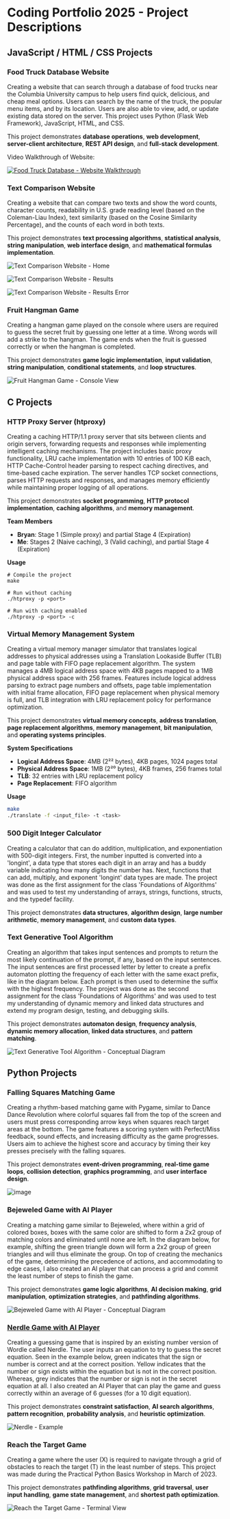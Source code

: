 # Coding Portfolio 2025 - Project Descriptions
 
## JavaScript / HTML / CSS Projects
### Food Truck Database Website
Creating a website that can search through a database of food trucks near the Columbia University campus to help users find quick, delicious, and cheap meal options. Users can search by the name of the truck, the popular menu items, and by its location. Users are also able to view, add, or update existing data stored on the server. This project uses Python (Flask Web Framework), JavaScript, HTML, and CSS.

This project demonstrates **database operations**, **web development**, **server-client architecture**, **REST API design**, and **full-stack development**.

Video Walkthrough of Website:

[![Food Truck Database - Website Walkthrough](https://img.youtube.com/vi/RzrDEvxFioE/0.jpg)](https://www.youtube.com/watch?v=RzrDEvxFioE)

### Text Comparison Website
Creating a website that can compare two texts and show the word counts, character counts, readability in U.S. grade reading level (based on the Coleman-Liau Index), text similarity (based on the Cosine Similarity Percentage), and the counts of each word in both texts.

This project demonstrates **text processing algorithms**, **statistical analysis**, **string manipulation**, **web interface design**, and **mathematical formulas implementation**.

![Text Comparison Website - Home](https://github.com/cactus273/Portfolio/assets/86728731/479fc9cc-c118-47b5-8c31-b1018ead1e86)

![Text Comparison Website - Results](https://github.com/cactus273/Portfolio/assets/86728731/22586498-ffa5-40d2-b046-13d9a6f895b8)

![Text Comparison Website - Results Error](https://github.com/cactus273/Portfolio/assets/86728731/70b12261-0d33-4d2e-865d-b4f1ec7d6407)

### Fruit Hangman Game
Creating a hangman game played on the console where users are required to guess the secret fruit by guessing one letter at a time. Wrong words will add a strike to the hangman. The game ends when the fruit is guessed correctly or when the hangman is completed.

This project demonstrates **game logic implementation**, **input validation**, **string manipulation**, **conditional statements**, and **loop structures**.

![Fruit Hangman Game - Console View](https://github.com/cactus273/Portfolio/assets/86728731/05e2dd1d-3221-45a9-8c92-2407e8d1fd3c)

## C Projects
### HTTP Proxy Server (htproxy)
Creating a caching HTTP/1.1 proxy server that sits between clients and origin servers, forwarding requests and responses while implementing intelligent caching mechanisms. The project includes basic proxy functionality, LRU cache implementation with 10 entries of 100 KiB each, HTTP Cache-Control header parsing to respect caching directives, and time-based cache expiration. The server handles TCP socket connections, parses HTTP requests and responses, and manages memory efficiently while maintaining proper logging of all operations.

This project demonstrates **socket programming**, **HTTP protocol implementation**, **caching algorithms**, and **memory management**.

**Team Members**
* **Bryan**: Stage 1 (Simple proxy) and partial Stage 4 (Expiration)
* **Me**: Stages 2 (Naive caching), 3 (Valid caching), and partial Stage 4 (Expiration)

**Usage**
```
# Compile the project
make

# Run without caching
./htproxy -p <port>

# Run with caching enabled
./htproxy -p <port> -c
```

### Virtual Memory Management System
Creating a virtual memory manager simulator that translates logical addresses to physical addresses using a Translation Lookaside Buffer (TLB) and page table with FIFO page replacement algorithm. The system manages a 4MB logical address space with 4KB pages mapped to a 1MB physical address space with 256 frames. Features include logical address parsing to extract page numbers and offsets, page table implementation with initial frame allocation, FIFO page replacement when physical memory is full, and TLB integration with LRU replacement policy for performance optimization. 

This project demonstrates **virtual memory concepts**, **address translation**, **page replacement algorithms**, **memory management**, **bit manipulation**, and **operating systems principles**.

**System Specifications**
- **Logical Address Space**: 4MB (2²² bytes), 4KB pages, 1024 pages total
- **Physical Address Space**: 1MB (2²⁰ bytes), 4KB frames, 256 frames total  
- **TLB**: 32 entries with LRU replacement policy
- **Page Replacement**: FIFO algorithm

**Usage**
```bash
make
./translate -f <input_file> -t <task>
```

### 500 Digit Integer Calculator
Creating a calculator that can do addition, multiplication, and exponentiation with 500-digit integers. First, the number inputted is converted into a 'longint', a data type that stores each digit in an array and has a buddy variable indicating how many digits the number has. Next, functions that can add, multiply, and exponent 'longint' data types are made. The project was done as the first assignment for the class 'Foundations of Algorithms' and was used to test my understanding of arrays, strings, functions, structs, and the typedef facility.

This project demonstrates **data structures**, **algorithm design**, **large number arithmetic**, **memory management**, and **custom data types**.

### Text Generative Tool Algorithm 
Creating an algorithm that takes input sentences and prompts to return the most likely continuation of the prompt, if any, based on the input sentences. The input sentences are first processed letter by letter to create a prefix automaton plotting the frequency of each letter with the same exact prefix, like in the diagram below. Each prompt is then used to determine the suffix with the highest frequency. The project was done as the second assignment for the class 'Foundations of Algorithms' and was used to test my understanding of dynamic memory and linked data structures and extend my program design, testing, and debugging skills.

This project demonstrates **automaton design**, **frequency analysis**, **dynamic memory allocation**, **linked data structures**, and **pattern matching**.

![Text Generative Tool Algorithm - Conceptual Diagram](https://github.com/cactus273/Portfolio/assets/86728731/acecb398-6f27-49dd-8796-450a62f1cda2)

## Python Projects
### Falling Squares Matching Game
Creating a rhythm-based matching game with Pygame, similar to Dance Dance Revolution where colorful squares fall from the top of the screen and users must press corresponding arrow keys when squares reach target areas at the bottom. The game features a scoring system with Perfect/Miss feedback, sound effects, and increasing difficulty as the game progresses. Users aim to achieve the highest score and accuracy by timing their key presses precisely with the falling squares.

This project demonstrates **event-driven programming**, **real-time game loops**, **collision detection**, **graphics programming**, and **user interface design**.

![image](https://github.com/coms-w3132/final-project-cactus273/assets/86728731/19b00eda-b442-4abd-a769-e82a084be84f)
### Bejeweled Game with AI Player
Creating a matching game similar to Bejeweled, where within a grid of colored boxes, boxes with the same color are shifted to form a 2x2 group of matching colors and eliminated until none are left. In the diagram below, for example, shifting the green triangle down will form a 2x2 group of green triangles and will thus eliminate the group. On top of creating the mechanics of the game, determining the precedence of actions, and accommodating to edge cases, I also created an AI player that can process a grid and commit the least number of steps to finish the game.

This project demonstrates **game logic algorithms**, **AI decision making**, **grid manipulation**, **optimization strategies**, and **pathfinding algorithms**.

![Bejeweled Game with AI Player - Conceptual Diagram](https://github.com/cactus273/Portfolio/assets/86728731/a96a11d0-f7e6-43b7-a6d4-9184f519bb61)

### [Nerdle Game with AI Player](https://nerdlegame.com/) 
Creating a guessing game that is inspired by an existing number version of Wordle called Nerdle. The user inputs an equation to try to guess the secret equation. Seen in the example below, green indicates that the sign or number is correct and at the correct position. Yellow indicates that the number or sign exists within the equation but is not in the correct position. Whereas, grey indicates that the number or sign is not in the secret equation at all. I also created an AI Player that can play the game and guess correctly within an average of 6 guesses (for a 10 digit equation).

This project demonstrates **constraint satisfaction**, **AI search algorithms**, **pattern recognition**, **probability analysis**, and **heuristic optimization**.

![Nerdle - Example](https://github.com/cactus273/Portfolio/assets/86728731/382f9f74-4188-44a9-9e76-a249d344b7c9)

### Reach the Target Game
Creating a game where the user (X) is required to navigate through a grid of obstacles to reach the target (T) in the least number of steps. This project was made during the Practical Python Basics Workshop in March of 2023.

This project demonstrates **pathfinding algorithms**, **grid traversal**, **user input handling**, **game state management**, and **shortest path optimization**.

![Reach the Target Game - Terminal View](https://github.com/cactus273/Portfolio/assets/86728731/d30d993e-1c69-4fd9-9504-fa26820b2f1a)
